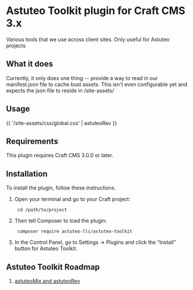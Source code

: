 # Astuteo Toolkit plugin for Craft CMS 3.x

Various tools that we use across client sites. Only useful for Astuteo projects

## What it does
Currently, it only does one thing -- provide a way to read in our manifest.json file to cache bust assets. This isn't even configurable yet and expects the json file to reside in /site-assets/

## Usage 
{{ '/site-assets/css/global.css' | astuteoRev }}

## Requirements

This plugin requires Craft CMS 3.0.0 or later.

## Installation

To install the plugin, follow these instructions.

1. Open your terminal and go to your Craft project:

        cd /path/to/project

2. Then tell Composer to load the plugin:

        composer require astuteo-llc/astuteo-toolkit

3. In the Control Panel, go to Settings → Plugins and click the “Install” button for Astuteo Toolkit.

## Astuteo Toolkit Roadmap

1. [astuteoMix and astuteoRev](docs/rev.md) 